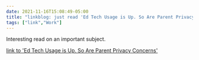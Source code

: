 ```yaml
---
date: 2021-11-16T15:08:49-05:00
title: "linkblog: just read 'Ed Tech Usage is Up. So Are Parent Privacy Concerns'"
tags: ["link","Work"]
---
```

Interesting read on an important subject.
 
[link to 'Ed Tech Usage is Up. So Are Parent Privacy Concerns'](https://www.edweek.org/technology/ed-tech-usage-is-up-so-are-parent-privacy-concerns/2021/11)
